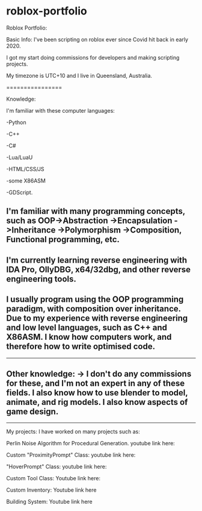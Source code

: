# roblox-portfolio
Roblox Portfolio:


Basic Info:
I've been scripting on roblox ever since Covid hit back in early 2020.

I got my start doing commissions for developers and making scripting projects.

My timezone is UTC+10 and I live in Queensland, Australia.

================

Knowledge:

  I'm familiar with these computer languages:

  -Python

  -C++

  -C#

  -Lua/LuaU

  -HTML/CSS/JS

  -some X86ASM

  -GDScript.

I'm familiar with many programming concepts, such as 
OOP->Abstraction ->Encapsulation ->Inheritance ->Polymorphism ->Composition,
Functional programming, etc.
--
I'm currently learning reverse engineering with IDA Pro, OllyDBG, x64/32dbg, and other reverse engineering tools. 
--
I usually program using the OOP programming paradigm, with composition over inheritance.
Due to my experience with reverse engineering and low level languages, such as C++ and X86ASM. I know how computers work, and therefore how to write optimised code.
----------
----------
Other knowledge: -> I don't do any commissions for these, and I'm not an expert in any of these fields.
I also know how to use blender to model, animate, and rig models.
I also know aspects of game design.
----------
----------
My projects:
I have worked on many projects such as:

Perlin Noise Algorithm for Procedural Generation.
youtube link here:

Custom "ProximityPrompt" Class:
youtube link here:

"HoverPrompt" Class:
youtube link here:

Custom Tool Class:
Youtube link here:

Custom Inventory:
Youtube link here

Building System:
Youtube link here


